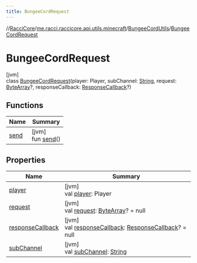 ```yaml
---
title: BungeeCordRequest
---
```

//[RacciCore](../../../../index.html)/[me.racci.raccicore.api.utils.minecraft](../../index.html)/[BungeeCordUtils](../index.html)/[BungeeCordRequest](index.html)



# BungeeCordRequest



[jvm]\
class [BungeeCordRequest](index.html)(player: Player, subChannel: [String](https://kotlinlang.org/api/latest/jvm/stdlib/kotlin/-string/index.html), request: [ByteArray](https://kotlinlang.org/api/latest/jvm/stdlib/kotlin/-byte-array/index.html)?, responseCallback: [ResponseCallback](../../index.html#-1417766311%2FClasslikes%2F863300109)?)



## Functions


| Name | Summary |
|---|---|
| [send](send.html) | [jvm]<br>fun [send](send.html)() |


## Properties


| Name | Summary |
|---|---|
| [player](player.html) | [jvm]<br>val [player](player.html): Player |
| [request](request.html) | [jvm]<br>val [request](request.html): [ByteArray](https://kotlinlang.org/api/latest/jvm/stdlib/kotlin/-byte-array/index.html)? = null |
| [responseCallback](response-callback.html) | [jvm]<br>val [responseCallback](response-callback.html): [ResponseCallback](../../index.html#-1417766311%2FClasslikes%2F863300109)? = null |
| [subChannel](sub-channel.html) | [jvm]<br>val [subChannel](sub-channel.html): [String](https://kotlinlang.org/api/latest/jvm/stdlib/kotlin/-string/index.html) |

